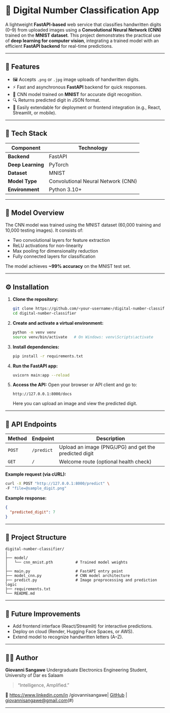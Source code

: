 # 🧠 Digital Number Classification App

A lightweight **FastAPI-based** web service that classifies handwritten digits (0–9) from uploaded images using a **Convolutional Neural Network (CNN)** trained on the **MNIST dataset**. This project demonstrates the practical use of **deep learning for computer vision**, integrating a trained model with an efficient **FastAPI backend** for real-time predictions.

---

## 🚀 Features

* 🖼️ Accepts `.png` or `.jpg` image uploads of handwritten digits.
* ⚡ Fast and asynchronous **FastAPI** backend for quick responses.
* 🧩 CNN model trained on **MNIST** for accurate digit recognition.
* 🔍 Returns predicted digit in JSON format.
* 🧠 Easily extendable for deployment or frontend integration (e.g., React, Streamlit, or mobile).

---

## 🧰 Tech Stack

| Component         | Technology                         |
| ----------------- | ---------------------------------- |
| **Backend**       | FastAPI                            |
| **Deep Learning** | PyTorch                            |
| **Dataset**       | MNIST                              |
| **Model Type**    | Convolutional Neural Network (CNN) |
| **Environment**   | Python 3.10+                       |

---

## 🧪 Model Overview

The CNN model was trained using the MNIST dataset (60,000 training and 10,000 testing images).
It consists of:

* Two convolutional layers for feature extraction
* ReLU activations for non-linearity
* Max pooling for dimensionality reduction
* Fully connected layers for classification

The model achieves **~99% accuracy** on the MNIST test set.

---

## ⚙️ Installation

1. **Clone the repository:**

   ```bash
   git clone https://github.com/<your-username>/digital-number-classifier.git
   cd digital-number-classifier
   ```

2. **Create and activate a virtual environment:**

   ```bash
   python -m venv venv
   source venv/bin/activate   # On Windows: venv\Scripts\activate
   ```

3. **Install dependencies:**

   ```bash
   pip install -r requirements.txt
   ```

4. **Run the FastAPI app:**

   ```bash
   uvicorn main:app --reload
   ```

5. **Access the API:**
   Open your browser or API client and go to:

   ```
   http://127.0.0.1:8000/docs
   ```

   Here you can upload an image and view the predicted digit.

---

## 🧾 API Endpoints

| Method | Endpoint   | Description                                           |
| ------ | ---------- | ----------------------------------------------------- |
| `POST` | `/predict` | Upload an image (PNG/JPG) and get the predicted digit |
| `GET`  | `/`        | Welcome route (optional health check)                 |

**Example request (via cURL):**

```bash
curl -X POST "http://127.0.0.1:8000/predict" \
-F "file=@sample_digit.png"
```

**Example response:**

```json
{
  "predicted_digit": 7
}
```

---

## 📁 Project Structure

```
digital-number-classifier/
│
├── model/
│   └── cnn_mnist.pth          # Trained model weights
│
├── main.py                    # FastAPI entry point
├── model_cnn.py               # CNN model architecture
├── predict.py                 # Image preprocessing and prediction logic
├── requirements.txt
└── README.md
```

---

## 🧩 Future Improvements

* Add frontend interface (React/Streamlit) for interactive predictions.
* Deploy on cloud (Render, Hugging Face Spaces, or AWS).
* Extend model to recognize handwritten letters (A–Z).

---

## 👨‍💻 Author

**Giovanni Sangawe**
Undergraduate Electronics Engineering Student, University of Dar es Salaam

> “Intelligence, Amplified.”

🔗 https://www.linkedin.com/in /giovannisangawe| [GitHub](#) | giovannisangawe@gmail.com(#)

---
